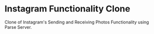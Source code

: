 # Instagram Functionality Clone
Clone of Instagram's Sending and Receiving Photos Functionality using Parse Server.
